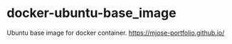 # docker-ubuntu-base_image
Ubuntu base image for docker container. https://mjose-portfolio.github.io/
